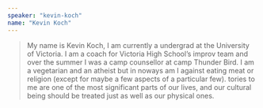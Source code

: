 ```yaml
---
speaker: "kevin-koch"
name: "Kevin Koch"
---
```


> My name is Kevin Koch, I am currently a undergrad at the University
of Victoria. I am a coach for Victoria High School’s improv team
and over the summer I was a camp counsellor at camp Thunder Bird. I am
a vegetarian and an atheist but in noways am I against eating meat or
religion (except for maybe a few aspects of a particular few). tories to
me are one of the most significant parts of our lives, and our cultural
being should be treated just as well as our physical ones.
